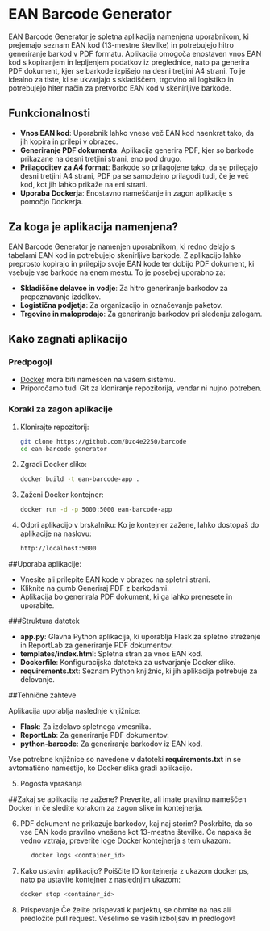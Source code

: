 # EAN Barcode Generator

EAN Barcode Generator je spletna aplikacija namenjena uporabnikom, ki prejemajo seznam EAN kod (13-mestne številke) in potrebujejo hitro generiranje barkod v PDF formatu. Aplikacija omogoča enostaven vnos EAN kod s kopiranjem in lepljenjem podatkov iz preglednice, nato pa generira PDF dokument, kjer se barkode izpišejo na desni tretjini A4 strani. To je idealno za tiste, ki se ukvarjajo s skladiščem, trgovino ali logistiko in potrebujejo hiter način za pretvorbo EAN kod v skenirljive barkode.

## Funkcionalnosti

- **Vnos EAN kod**: Uporabnik lahko vnese več EAN kod naenkrat tako, da jih kopira in prilepi v obrazec.
- **Generiranje PDF dokumenta**: Aplikacija generira PDF, kjer so barkode prikazane na desni tretjini strani, eno pod drugo.
- **Prilagoditev za A4 format**: Barkode so prilagojene tako, da se prilegajo desni tretjini A4 strani, PDF pa se samodejno prilagodi tudi, če je več kod, kot jih lahko prikaže na eni strani.
- **Uporaba Dockerja**: Enostavno nameščanje in zagon aplikacije s pomočjo Dockerja.

## Za koga je aplikacija namenjena?

EAN Barcode Generator je namenjen uporabnikom, ki redno delajo s tabelami EAN kod in potrebujejo skenirljive barkode. Z aplikacijo lahko preprosto kopirajo in prilepijo svoje EAN kode ter dobijo PDF dokument, ki vsebuje vse barkode na enem mestu. To je posebej uporabno za:

- **Skladiščne delavce in vodje**: Za hitro generiranje barkodov za prepoznavanje izdelkov.
- **Logistična podjetja**: Za organizacijo in označevanje paketov.
- **Trgovine in maloprodajo**: Za generiranje barkodov pri sledenju zalogam.

## Kako zagnati aplikacijo

### Predpogoji

- [Docker](https://www.docker.com/) mora biti nameščen na vašem sistemu.
- Priporočamo tudi Git za kloniranje repozitorija, vendar ni nujno potreben.

### Koraki za zagon aplikacije

1. Klonirajte repozitorij:
   ```bash
   git clone https://github.com/Dzo4e2250/barcode
   cd ean-barcode-generator
2. Zgradi Docker sliko:
   ```bash
   docker build -t ean-barcode-app .
3. Zaženi Docker kontejner:
   ```bash
   docker run -d -p 5000:5000 ean-barcode-app
4. Odpri aplikacijo v brskalniku: Ko je kontejner zažene, lahko dostopaš do aplikacije na naslovu:
   ```bash
   http://localhost:5000

##Uporaba aplikacije:

- Vnesite ali prilepite EAN kode v obrazec na spletni strani.
- Kliknite na gumb Generiraj PDF z barkodami.
- Aplikacija bo generirala PDF dokument, ki ga lahko prenesete in uporabite.

###Struktura datotek

- **app.py**: Glavna Python aplikacija, ki uporablja Flask za spletno streženje in ReportLab za generiranje PDF dokumentov.
- **templates/index.html**: Spletna stran za vnos EAN kod.
- **Dockerfile**: Konfiguracijska datoteka za ustvarjanje Docker slike.
- **requirements.txt**: Seznam Python knjižnic, ki jih aplikacija potrebuje za delovanje.

##Tehnične zahteve

Aplikacija uporablja naslednje knjižnice:

- **Flask**: Za izdelavo spletnega vmesnika.
- **ReportLab**: Za generiranje PDF dokumentov.
- **python-barcode**: Za generiranje barkodov iz EAN kod.

Vse potrebne knjižnice so navedene v datoteki **requirements.txt** in se avtomatično namestijo, ko Docker slika gradi aplikacijo.

5. Pogosta vprašanja

##Zakaj se aplikacija ne zažene?
Preverite, ali imate pravilno nameščen Docker in če sledite korakom za zagon slike in kontejnerja.

6. PDF dokument ne prikazuje barkodov, kaj naj storim?
Poskrbite, da so vse EAN kode pravilno vnešene kot 13-mestne številke. Če napaka še vedno vztraja, preverite loge Docker kontejnerja s tem ukazom:
   ```bash
      docker logs <container_id>

7. Kako ustavim aplikacijo?
Poiščite ID kontejnerja z ukazom docker ps, nato pa ustavite kontejner z naslednjim ukazom:
   ```bash
   docker stop <container_id>
8. Prispevanje
Če želite prispevati k projektu, se obrnite na nas ali predložite pull request. Veselimo se vaših izboljšav in predlogov!




  
